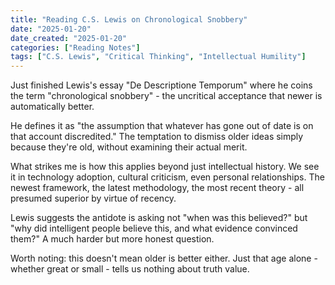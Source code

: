 ```yaml
---
title: "Reading C.S. Lewis on Chronological Snobbery"
date: "2025-01-20"
date_created: "2025-01-20"
categories: ["Reading Notes"]
tags: ["C.S. Lewis", "Critical Thinking", "Intellectual Humility"]
---
```


Just finished Lewis's essay "De Descriptione Temporum" where he coins the term "chronological snobbery" - the uncritical acceptance that newer is automatically better.

He defines it as "the assumption that whatever has gone out of date is on that account discredited." The temptation to dismiss older ideas simply because they're old, without examining their actual merit.

What strikes me is how this applies beyond just intellectual history. We see it in technology adoption, cultural criticism, even personal relationships. The newest framework, the latest methodology, the most recent theory - all presumed superior by virtue of recency.

Lewis suggests the antidote is asking not "when was this believed?" but "why did intelligent people believe this, and what evidence convinced them?" A much harder but more honest question.

Worth noting: this doesn't mean older is better either. Just that age alone - whether great or small - tells us nothing about truth value.
